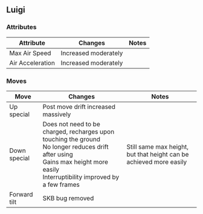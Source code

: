 ## Luigi
### Attributes
| Attribute | Changes | Notes |
| --- | --- | --- |
| Max Air Speed | Increased moderately | |
| Air Acceleration | Increased moderately | |

### Moves
| Move | Changes | Notes |
| --- | --- | --- |
| Up special | Post move drift increased massively | |
| Down special| Does not need to be charged, recharges upon touching the ground <br>No longer reduces drift after using <br>Gains max height more easily <br>Interruptibility improved by a few frames | Still same max height, but that height can be achieved more easily |
| Forward tilt | SKB bug removed | |
